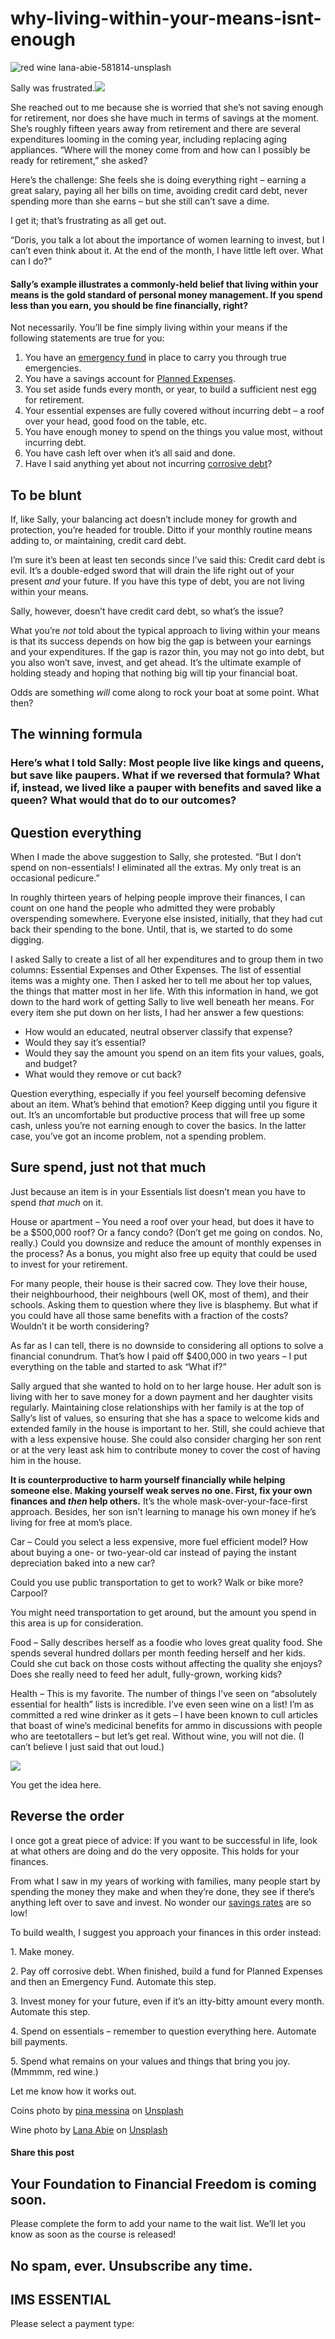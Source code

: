 # why-living-within-your-means-isnt-enough
![red wine lana-abie-581814-unsplash](https://yourfinanciallaunchpad.com/wp-content/uploads/elementor/thumbs/red-wine-lana-abie-581814-unsplash-qdc6cpthe1jg09nepcheyd0ymqwyqy89x64timb4aw.jpg "red wine lana-abie-581814-unsplash")

Sally was frustrated.![](attachments/coins-pina-messina-465028-unsplash-225x300.jpg)

She reached out to me because she is worried that she’s not saving enough for retirement, nor does she have much in terms of savings at the moment. She’s roughly fifteen years away from retirement and there are several expenditures looming in the coming year, including replacing aging appliances. “Where will the money come from and how can I possibly be ready for retirement,” she asked?

Here’s the challenge: She feels she is doing everything right – earning a great salary, paying all her bills on time, avoiding credit card debt, never spending more than she earns – but she still can’t save a dime.

I get it; that’s frustrating as all get out.

“Doris, you talk a lot about the importance of women learning to invest, but I can’t even think about it. At the end of the month, I have little left over. What can I do?”

#### Sally’s example illustrates a commonly-held belief that living within your means is the gold standard of personal money management. If you spend less than you earn, you should be fine financially, right?

Not necessarily. You’ll be fine simply living within your means if the following statements are true for you:

1. You have an [emergency fund](https://yflmainprod.wpengine.com/2018/07/rethinking-emergency-funds/) in place to carry you through true emergencies.
2. You have a savings account for [Planned Expenses](https://yflmainprod.wpengine.com/2018/07/rethinking-emergency-funds/).
3. You set aside funds every month, or year, to build a sufficient nest egg for retirement.
4. Your essential expenses are fully covered without incurring debt – a roof over your head, good food on the table, etc.
5. You have enough money to spend on the things you value most, without incurring debt.
6. You have cash left over when it’s all said and done.
7. Have I said anything yet about not incurring [corrosive debt](https://yflmainprod.wpengine.com/2017/02/are-you-really-living-within-your-means/)?

## To be blunt

If, like Sally, your balancing act doesn’t include money for growth and protection, you’re headed for trouble. Ditto if your monthly routine means adding to, or maintaining, credit card debt.

I’m sure it’s been at least ten seconds since I’ve said this: Credit card debt is evil. It’s a double-edged sword that will drain the life right out of your present *and* your future. If you have this type of debt, you are not living within your means.

Sally, however, doesn’t have credit card debt, so what’s the issue?

What you’re *not* told about the typical approach to living within your means is that its success depends on how big the gap is between your earnings and your expenditures. If the gap is razor thin, you may not go into debt, but you also won’t save, invest, and get ahead. It’s the ultimate example of holding steady and hoping that nothing big will tip your financial boat.

Odds are something *will* come along to rock your boat at some point. What then?

## The winning formula

### Here’s what I told Sally: Most people live like kings and queens, but save like paupers. What if we reversed that formula? What if, instead, we lived like a pauper with benefits and saved like a queen? What would that do to our outcomes?

## Question everything

When I made the above suggestion to Sally, she protested. “But I don’t spend on non-essentials! I eliminated all the extras. My only treat is an occasional pedicure.”

In roughly thirteen years of helping people improve their finances, I can count on one hand the people who admitted they were probably overspending somewhere. Everyone else insisted, initially, that they had cut back their spending to the bone. Until, that is, we started to do some digging.

I asked Sally to create a list of all her expenditures and to group them in two columns: Essential Expenses and Other Expenses. The list of essential items was a mighty one. Then I asked her to tell me about her top values, the things that matter most in her life. With this information in hand, we got down to the hard work of getting Sally to live well beneath her means. For every item she put down on her lists, I had her answer a few questions:

- How would an educated, neutral observer classify that expense?
- Would they say it’s essential?
- Would they say the amount you spend on an item fits your values, goals, and budget?
- What would they remove or cut back?

Question everything, especially if you feel yourself becoming defensive about an item. What’s behind that emotion? Keep digging until you figure it out. It’s an uncomfortable but productive process that will free up some cash, unless you’re not earning enough to cover the basics. In the latter case, you’ve got an income problem, not a spending problem.

## Sure spend, just not that much

Just because an item is in your Essentials list doesn’t mean you have to spend *that much* on it.

House or apartment – You need a roof over your head, but does it have to be a $500,000 roof? Or a fancy condo? (Don’t get me going on condos. No, really.) Could you downsize and reduce the amount of monthly expenses in the process? As a bonus, you might also free up equity that could be used to invest for your retirement.

For many people, their house is their sacred cow. They love their house, their neighbourhood, their neighbours (well OK, most of them), and their schools. Asking them to question where they live is blasphemy. But what if you could have all those same benefits with a fraction of the costs? Wouldn’t it be worth considering?

As far as I can tell, there is no downside to considering all options to solve a financial conundrum. That’s how I paid off $400,000 in two years – I put everything on the table and started to ask “What if?”

Sally argued that she wanted to hold on to her large house. Her adult son is living with her to save money for a down payment and her daughter visits regularly. Maintaining close relationships with her family is at the top of Sally’s list of values, so ensuring that she has a space to welcome kids and extended family in the house is important to her. Still, she could achieve that with a less expensive house. She could also consider charging her son rent or at the very least ask him to contribute money to cover the cost of having him in the house.

**It is counterproductive to harm yourself financially while helping someone else. Making yourself weak serves no one. First, fix your own finances and *then* help others.** It’s the whole mask-over-your-face-first approach. Besides, her son isn’t learning to manage his own money if he’s living for free at mom’s place.

Car – Could you select a less expensive, more fuel efficient model? How about buying a one- or two-year-old car instead of paying the instant depreciation baked into a new car?

Could you use public transportation to get to work? Walk or bike more? Carpool?

You might need transportation to get around, but the amount you spend in this area is up for consideration.

Food – Sally describes herself as a foodie who loves great quality food. She spends several hundred dollars per month feeding herself and her kids. Could she cut back on those costs without affecting the quality she enjoys? Does she really need to feed her adult, fully-grown, working kids?

Health – This is my favorite. The number of things I’ve seen on “absolutely essential for health” lists is incredible. I’ve even seen wine on a list! I’m as committed a red wine drinker as it gets – I have been known to cull articles that boast of wine’s medicinal benefits for ammo in discussions with people who are teetotallers – but let’s get real. Without wine, you will not die. (I can’t believe I just said that out loud.)

![](attachments/red-wine-lana-abie-581814-unsplash.jpg)

You get the idea here.

## Reverse the order

I once got a great piece of advice: If you want to be successful in life, look at what others are doing and do the very opposite. This holds for your finances.

From what I saw in my years of working with families, many people start by spending the money they make and when they’re done, they see if there’s anything left over to save and invest. No wonder our [savings rates](https://tradingeconomics.com/canada/personal-savings) are so low!

To build wealth, I suggest you approach your finances in this order instead:

1\. Make money.

2\. Pay off corrosive debt. When finished, build a fund for Planned Expenses and then an Emergency Fund. Automate this step.

3\. Invest money for your future, even if it’s an itty-bitty amount every month. Automate this step.

4\. Spend on essentials – remember to question everything here. Automate bill payments.

5\. Spend what remains on your values and things that bring you joy. (Mmmmm, red wine.)

Let me know how it works out.

Coins photo by [pina messina](https://unsplash.com/photos/Sw2XNTgA-wc?utm_source=unsplash&utm_medium=referral&utm_content=creditCopyText) on [Unsplash](https://unsplash.com/?utm_source=unsplash&utm_medium=referral&utm_content=creditCopyText)

Wine photo by [Lana Abie](https://unsplash.com/photos/De3-PUfrO5Q?utm_source=unsplash&utm_medium=referral&utm_content=creditCopyText) on [Unsplash](https://unsplash.com/?utm_source=unsplash&utm_medium=referral&utm_content=creditCopyText)

#### Share this post

## Your Foundation to Financial Freedom is coming soon.

Please complete the form to add your name to the wait list. We’ll let you know as soon as the course is released!

## No spam, ever. Unsubscribe any time.

## IMS ESSENTIAL

Please select a payment type: